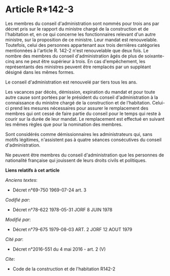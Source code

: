 # Article R*142-3

Les membres du conseil d'administration sont nommés pour trois ans par décret pris sur le rapport du ministre chargé de la
construction et de l'habitation et, en ce qui concerne les fonctionnaires relevant d'un autre ministre, sur la proposition de
ce ministre. Leur mandat est renouvelable. Toutefois, celui des personnes appartenant aux trois dernières catégories
mentionnées à l'article R. 142-2 n'est renouvelable que deux fois. Le nombre des membres du conseil d'administration âgés de
plus de soixante-cinq ans ne peut être supérieur à trois. En cas d'empêchement, les représentants des ministres peuvent être
remplacés par un suppléant désigné dans les mêmes formes.

Le conseil d'administration est renouvelé par tiers tous les ans.

Les vacances par décès, démission, expiration du mandat et pour toute autre cause sont portées par le président du conseil
d'administration à la connaissance du ministre chargé de la construction et de l'habitation. Celui-ci prend les mesures
nécessaires pour assurer le remplacement des membres qui ont cessé de faire partie du conseil pour le temps qui reste à
courir sur la durée de leur mandat. Le remplacement est effectué en suivant les mêmes règles que pour la nomination des
membres.

Sont considérés comme démissionnaires les administrateurs qui, sans motifs légitimes, n'assistent pas à quatre séances
consécutives du conseil d'administration.

Ne peuvent être membres du conseil d'administration que les personnes de nationalité française qui jouissent de leurs droits
civils et politiques.

**Liens relatifs à cet article**

_Anciens textes_:

  - Décret n°69-750 1969-07-24 art. 3

_Codifié par_:

  - Décret n°78-622 1978-05-31 JORF 8 JUIN 1978

_Modifié par_:

  - Décret n°79-675 1979-08-03 ART. 2 JORF 12 AOUT 1979

_Cité par_:

  - Décret n°2016-551 du 4 mai 2016 - art. 2 (V)

_Cite_:

  - Code de la construction et de l'habitation R142-2
